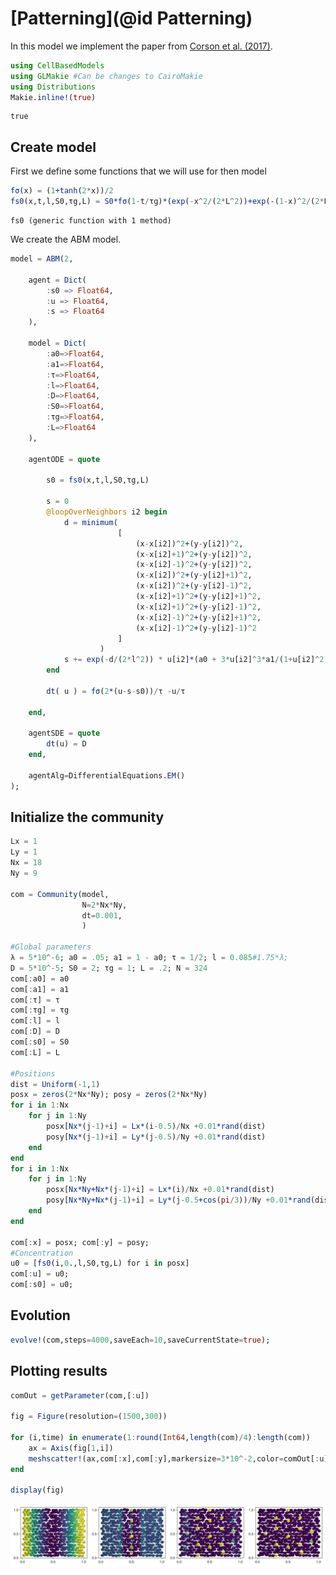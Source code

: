 # [Patterning](@id Patterning)

In this model we implement the paper from [Corson et al. (2017)](https://www.science.org/doi/full/10.1126/science.aai7407?casa_token=_HGoX7kcWZcAAAAA%3AzoEGS_8EyLf7hNo9MC274EuqPACq6y4MsfCr93S9tzmmcK3pSTmNpJ7a7sc8HQMw5PETz7n9tG15jQ).


```julia
using CellBasedModels
using GLMakie #Can be changes to CairoMakie
using Distributions
Makie.inline!(true)
```


    true


## Create model

First we define some functions that we will use for then model


```julia
fσ(x) = (1+tanh(2*x))/2
fs0(x,t,l,S0,τg,L) = S0*fσ(1-t/τg)*(exp(-x^2/(2*L^2))+exp(-(1-x)^2/(2*L^2))) + fσ(t/τg-1)*(exp(-x^2/(2*l^2))+exp(-(1-x)^2/(2*l^2)))
```


    fs0 (generic function with 1 method)


We create the ABM model.


```julia
model = ABM(2,

    agent = Dict(
        :s0 => Float64,
        :u => Float64,
        :s => Float64
    ),
    
    model = Dict(
        :a0=>Float64,
        :a1=>Float64,
        :τ=>Float64,
        :l=>Float64,
        :D=>Float64,
        :S0=>Float64,
        :τg=>Float64,
        :L=>Float64
    ),

    agentODE = quote

        s0 = fs0(x,t,l,S0,τg,L)
        
        s = 0
        @loopOverNeighbors i2 begin
            d = minimum(
                        [
                            (x-x[i2])^2+(y-y[i2])^2,
                            (x-x[i2]+1)^2+(y-y[i2])^2,
                            (x-x[i2]-1)^2+(y-y[i2])^2,
                            (x-x[i2])^2+(y-y[i2]+1)^2,
                            (x-x[i2])^2+(y-y[i2]-1)^2,
                            (x-x[i2]+1)^2+(y-y[i2]+1)^2,
                            (x-x[i2]+1)^2+(y-y[i2]-1)^2,
                            (x-x[i2]-1)^2+(y-y[i2]+1)^2,
                            (x-x[i2]-1)^2+(y-y[i2]-1)^2
                        ]
                    )
            s += exp(-d/(2*l^2)) * u[i2]*(a0 + 3*u[i2]^3*a1/(1+u[i2]^2))
        end

        dt( u ) = fσ(2*(u-s-s0))/τ -u/τ

    end,

    agentSDE = quote
        dt(u) = D
    end,

    agentAlg=DifferentialEquations.EM()
);
```

## Initialize the community


```julia
Lx = 1
Ly = 1
Nx = 18
Ny = 9

com = Community(model,
                N=2*Nx*Ny,
                dt=0.001,
                )

#Global parameters
λ = 5*10^-6; a0 = .05; a1 = 1 - a0; τ = 1/2; l = 0.085#1.75*λ; 
D = 5*10^-5; S0 = 2; τg = 1; L = .2; N = 324
com[:a0] = a0
com[:a1] = a1
com[:τ] = τ
com[:τg] = τg
com[:l] = l
com[:D] = D
com[:s0] = S0
com[:L] = L

#Positions
dist = Uniform(-1,1)
posx = zeros(2*Nx*Ny); posy = zeros(2*Nx*Ny)
for i in 1:Nx
    for j in 1:Ny
        posx[Nx*(j-1)+i] = Lx*(i-0.5)/Nx +0.01*rand(dist)
        posy[Nx*(j-1)+i] = Ly*(j-0.5)/Ny +0.01*rand(dist)
    end
end
for i in 1:Nx
    for j in 1:Ny
        posx[Nx*Ny+Nx*(j-1)+i] = Lx*(i)/Nx +0.01*rand(dist)
        posy[Nx*Ny+Nx*(j-1)+i] = Ly*(j-0.5+cos(pi/3))/Ny +0.01*rand(dist)
    end
end

com[:x] = posx; com[:y] = posy;
#Concentration
u0 = [fs0(i,0.,l,S0,τg,L) for i in posx]
com[:u] = u0;
com[:s0] = u0;
```

## Evolution


```julia
evolve!(com,steps=4000,saveEach=10,saveCurrentState=true);
```

## Plotting results


```julia
comOut = getParameter(com,[:u])

fig = Figure(resolution=(1500,300))

for (i,time) in enumerate(1:round(Int64,length(com)/4):length(com))
    ax = Axis(fig[1,i])
    meshscatter!(ax,com[:x],com[:y],markersize=3*10^-2,color=comOut[:u][time])
end

display(fig)
```


    
![png](Patterning_files/Patterning_11_0.png)
    

